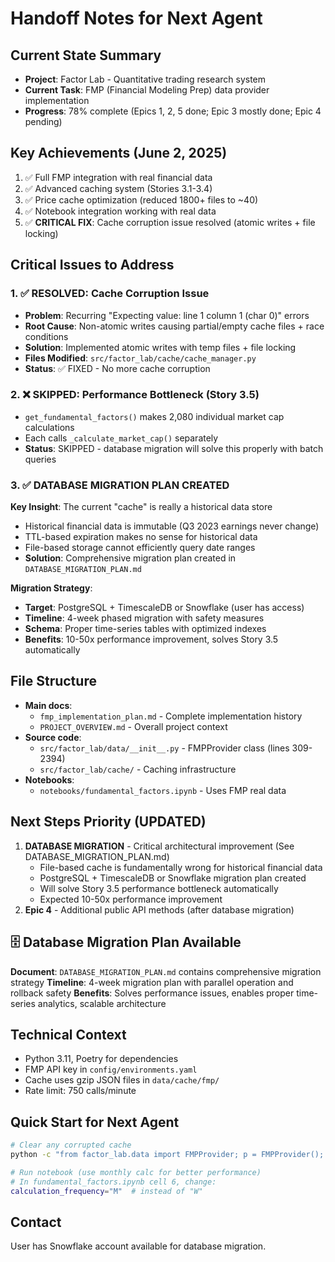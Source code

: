 # Handoff Notes for Next Agent

## Current State Summary
- **Project**: Factor Lab - Quantitative trading research system
- **Current Task**: FMP (Financial Modeling Prep) data provider implementation
- **Progress**: 78% complete (Epics 1, 2, 5 done; Epic 3 mostly done; Epic 4 pending)

## Key Achievements (June 2, 2025)
1. ✅ Full FMP integration with real financial data
2. ✅ Advanced caching system (Stories 3.1-3.4)
3. ✅ Price cache optimization (reduced 1800+ files to ~40)
4. ✅ Notebook integration working with real data
5. ✅ **CRITICAL FIX**: Cache corruption issue resolved (atomic writes + file locking)

## Critical Issues to Address

### 1. ✅ RESOLVED: Cache Corruption Issue
- **Problem**: Recurring "Expecting value: line 1 column 1 (char 0)" errors
- **Root Cause**: Non-atomic writes causing partial/empty cache files + race conditions
- **Solution**: Implemented atomic writes with temp files + file locking
- **Files Modified**: `src/factor_lab/cache/cache_manager.py`
- **Status**: ✅ FIXED - No more cache corruption

### 2. ❌ SKIPPED: Performance Bottleneck (Story 3.5)
- `get_fundamental_factors()` makes 2,080 individual market cap calculations
- Each calls `_calculate_market_cap()` separately
- **Status**: SKIPPED - database migration will solve this properly with batch queries

### 3. ✅ DATABASE MIGRATION PLAN CREATED
**Key Insight**: The current "cache" is really a historical data store
- Historical financial data is immutable (Q3 2023 earnings never change)
- TTL-based expiration makes no sense for historical data
- File-based storage cannot efficiently query date ranges
- **Solution**: Comprehensive migration plan created in `DATABASE_MIGRATION_PLAN.md`

**Migration Strategy**:
- **Target**: PostgreSQL + TimescaleDB or Snowflake (user has access)
- **Timeline**: 4-week phased migration with safety measures
- **Schema**: Proper time-series tables with optimized indexes
- **Benefits**: 10-50x performance improvement, solves Story 3.5 automatically

## File Structure
- **Main docs**: 
  - `fmp_implementation_plan.md` - Complete implementation history
  - `PROJECT_OVERVIEW.md` - Overall project context
- **Source code**: 
  - `src/factor_lab/data/__init__.py` - FMPProvider class (lines 309-2394)
  - `src/factor_lab/cache/` - Caching infrastructure
- **Notebooks**:
  - `notebooks/fundamental_factors.ipynb` - Uses FMP real data

## Next Steps Priority (UPDATED)
1. **DATABASE MIGRATION** - Critical architectural improvement (See DATABASE_MIGRATION_PLAN.md)
   - File-based cache is fundamentally wrong for historical financial data
   - PostgreSQL + TimescaleDB or Snowflake migration plan created
   - Will solve Story 3.5 performance bottleneck automatically
   - Expected 10-50x performance improvement
2. **Epic 4** - Additional public API methods (after database migration)

## 🗄️ Database Migration Plan Available
**Document**: `DATABASE_MIGRATION_PLAN.md` contains comprehensive migration strategy
**Timeline**: 4-week migration plan with parallel operation and rollback safety
**Benefits**: Solves performance issues, enables proper time-series analytics, scalable architecture

## Technical Context
- Python 3.11, Poetry for dependencies
- FMP API key in `config/environments.yaml`
- Cache uses gzip JSON files in `data/cache/fmp/`
- Rate limit: 750 calls/minute

## Quick Start for Next Agent
```bash
# Clear any corrupted cache
python -c "from factor_lab.data import FMPProvider; p = FMPProvider(); p.clear_cache()"

# Run notebook (use monthly calc for better performance)
# In fundamental_factors.ipynb cell 6, change:
calculation_frequency="M"  # instead of "W"
```

## Contact
User has Snowflake account available for database migration.